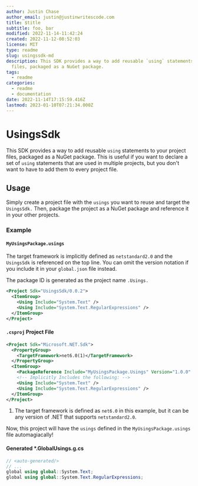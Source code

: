 ```yaml
---
author: Justin Chase
author_email: justin@justinwritescode.com
title: $title
subtitle: foo, bar
modified: 2022-11-14-11:42:24
created: 2022-11-12-08:52:03
license: MIT
type: readme
slug: usingssdk-md
description: This SDK provides a way to add reusable `using` statements to your project
  files, packaged as a NuGet package.
tags:
  - readme
categories:
  - readme
  - documentation
date: 2022-11-14T17:15:59.416Z
lastmod: 2023-01-10T07:21:34.000Z
---
```


# UsingsSdk

This SDK provides a way to add reusable `using` statements to your project files, packaged as a NuGet package.  This is useful if you want to declare a set of `using` statements that are used in multiple projects, but you don't want to have to add them to every project file.

## Usage

Simply create a project file with the `usings` you want to reuse and target the `UsingsSdk.`  Then, package the project as a NuGet package and reference it in your other projects.

### Example

#### `MyUsingsPackage.usings`

The target framework is implicitly defined as `netstandard2.0` and the `UsingsSdk` is referenced on the top line.  You can omit the version notation if you include it in your `global.json` file instead.

The package ID is generated as the project name `.Usings.`

```xml title="MyUsingsPackage.usings"
<Project Sdk="UsingsSdk/0.0.2">
  <ItemGroup>
    <Using Include="System.Text" />
    <Using Include="System.Text.RegularExpressions" />
  </ItemGroup>
</Project>
```

#### `.csproj` Project File

```xml title="MyProject.csproj"
<Project Sdk="Microsoft.NET.Sdk">
  <PropertyGroup>
    <TargetFramework>net6.0(1)</TargetFramework>
  </PropertyGroup>
  <ItemGroup>
    <PackageReference Include="MyUsingsPackage.Usings" Version="1.0.0" />
    <!-- Implicitly Includes the following: -->
    <Using Include="System.Text" />
    <Using Include="System.Text.RegularExpressions" />
  </ItemGroup>
</Project>
```

1. The target framework is defined as `net6.0` in this example, but it can be any version of .NET that supports `netstandard2.0`.

Now, this project will have the `usings` defined in the `MyUsingsPackage.usings` file automagiacally!

#### Generated *.GlobalUsings.g.cs

```csharp title="MyProject.GlobalUsings.g.cs"
// <auto-generated/>
// ...
global using global::System.Text;
global using global::System.Text.RegularExpressions;
```
